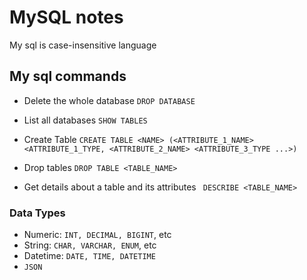 # MySQL notes
My sql is case-insensitive language

## My sql commands

 - Delete the whole database
 ```DROP DATABASE ```

 - List all databases
```SHOW TABLES```

 - Create Table
 ``` CREATE TABLE <NAME> (<ATTRIBUTE_1_NAME> <ATTRIBUTE_1_TYPE, <ATTRIBUTE_2_NAME> <ATTRIBUTE_3_TYPE ...>) ```

 - Drop tables
```DROP TABLE <TABLE_NAME>```

 - Get details about a table and its attributes
``` DESCRIBE <TABLE_NAME>```

### Data Types
- Numeric: `INT, DECIMAL, BIGINT`, etc
- String: `CHAR, VARCHAR, ENUM`, etc
- Datetime: `DATE, TIME, DATETIME`
- `JSON`